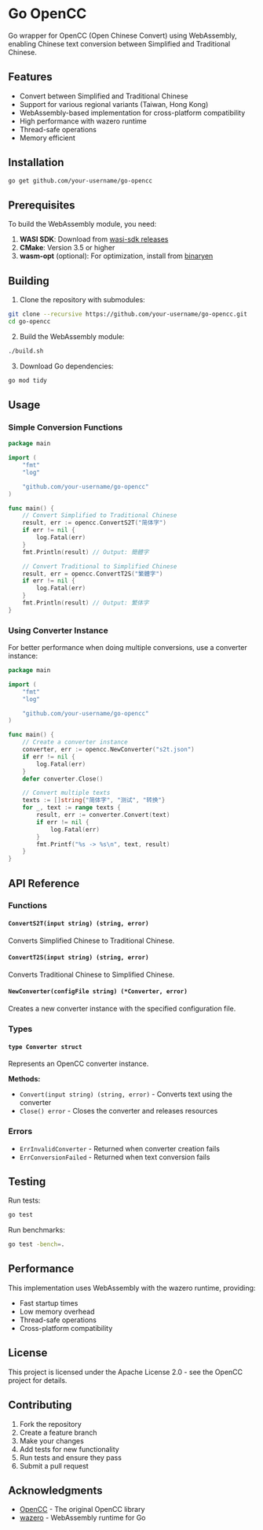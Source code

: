 # Go OpenCC

Go wrapper for OpenCC (Open Chinese Convert) using WebAssembly, enabling Chinese text conversion between Simplified and Traditional Chinese.

## Features

- Convert between Simplified and Traditional Chinese
- Support for various regional variants (Taiwan, Hong Kong)
- WebAssembly-based implementation for cross-platform compatibility
- High performance with wazero runtime
- Thread-safe operations
- Memory efficient

## Installation

```bash
go get github.com/your-username/go-opencc
```

## Prerequisites

To build the WebAssembly module, you need:

1. **WASI SDK**: Download from [wasi-sdk releases](https://github.com/WebAssembly/wasi-sdk/releases)
2. **CMake**: Version 3.5 or higher
3. **wasm-opt** (optional): For optimization, install from [binaryen](https://github.com/WebAssembly/binaryen)

## Building

1. Clone the repository with submodules:

```bash
git clone --recursive https://github.com/your-username/go-opencc.git
cd go-opencc
```

2. Build the WebAssembly module:

```bash
./build.sh
```

3. Download Go dependencies:

```bash
go mod tidy
```

## Usage

### Simple Conversion Functions

```go
package main

import (
    "fmt"
    "log"

    "github.com/your-username/go-opencc"
)

func main() {
    // Convert Simplified to Traditional Chinese
    result, err := opencc.ConvertS2T("简体字")
    if err != nil {
        log.Fatal(err)
    }
    fmt.Println(result) // Output: 簡體字

    // Convert Traditional to Simplified Chinese
    result, err = opencc.ConvertT2S("繁體字")
    if err != nil {
        log.Fatal(err)
    }
    fmt.Println(result) // Output: 繁体字
}
```

### Using Converter Instance

For better performance when doing multiple conversions, use a converter instance:

```go
package main

import (
    "fmt"
    "log"

    "github.com/your-username/go-opencc"
)

func main() {
    // Create a converter instance
    converter, err := opencc.NewConverter("s2t.json")
    if err != nil {
        log.Fatal(err)
    }
    defer converter.Close()

    // Convert multiple texts
    texts := []string{"简体字", "测试", "转换"}
    for _, text := range texts {
        result, err := converter.Convert(text)
        if err != nil {
            log.Fatal(err)
        }
        fmt.Printf("%s -> %s\n", text, result)
    }
}
```

## API Reference

### Functions

#### `ConvertS2T(input string) (string, error)`

Converts Simplified Chinese to Traditional Chinese.

#### `ConvertT2S(input string) (string, error)`

Converts Traditional Chinese to Simplified Chinese.

#### `NewConverter(configFile string) (*Converter, error)`

Creates a new converter instance with the specified configuration file.

### Types

#### `type Converter struct`

Represents an OpenCC converter instance.

**Methods:**

- `Convert(input string) (string, error)` - Converts text using the converter
- `Close() error` - Closes the converter and releases resources

### Errors

- `ErrInvalidConverter` - Returned when converter creation fails
- `ErrConversionFailed` - Returned when text conversion fails

## Testing

Run tests:

```bash
go test
```

Run benchmarks:

```bash
go test -bench=.
```

## Performance

This implementation uses WebAssembly with the wazero runtime, providing:

- Fast startup times
- Low memory overhead
- Thread-safe operations
- Cross-platform compatibility

## License

This project is licensed under the Apache License 2.0 - see the OpenCC project for details.

## Contributing

1. Fork the repository
2. Create a feature branch
3. Make your changes
4. Add tests for new functionality
5. Run tests and ensure they pass
6. Submit a pull request

## Acknowledgments

- [OpenCC](https://github.com/BYVoid/OpenCC) - The original OpenCC library
- [wazero](https://github.com/tetratelabs/wazero) - WebAssembly runtime for Go
